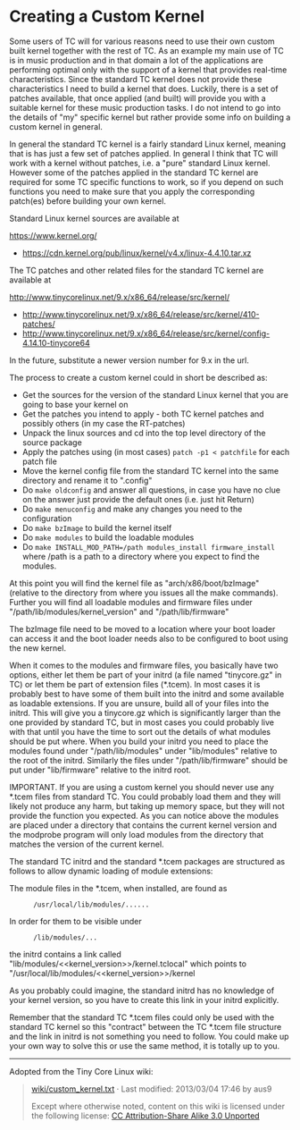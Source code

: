 # Creating a Custom Kernel

Some users of TC will for various reasons need to use their own custom built kernel together with the rest of TC. As an example my main use of TC is in music production and in that domain a lot of the applications are performing optimal only with the support of a kernel that provides real-time characteristics. Since the standard TC kernel does not provide these characteristics I need to build a kernel that does. Luckily, there is a set of patches available, that once applied (and built) will provide you with a suitable kernel for these music production tasks. I do not intend to go into the details of "my" specific kernel but rather provide some info on building a custom kernel in general.

In general the standard TC kernel is a fairly standard Linux kernel, meaning that is has just a few set of patches applied. In general I think that TC will work with a kernel without patches, i.e. a "pure" standard Linux kernel. However some of the patches applied in the standard TC kernel are required for some TC specific functions to work, so if you depend on such functions you need to make sure that you apply the corresponding patch(es) before building your own kernel.

Standard Linux kernel sources are available at

https://www.kernel.org/

- https://cdn.kernel.org/pub/linux/kernel/v4.x/linux-4.4.10.tar.xz

The TC patches and other related files for the standard TC kernel are available at

http://www.tinycorelinux.net/9.x/x86_64/release/src/kernel/

- http://www.tinycorelinux.net/9.x/x86_64/release/src/kernel/410-patches/
- http://www.tinycorelinux.net/9.x/x86_64/release/src/kernel/config-4.14.10-tinycore64

In the future, substitute a newer version number for 9.x in the url.

The process to create a custom kernel could in short be described as:

- Get the sources for the version of the standard Linux kernel that you are going to base your kernel on
- Get the patches you intend to apply - both TC kernel patches and possibly others (in my case the RT-patches)
- Unpack the linux sources and cd into the top level directory of the source package
- Apply the patches using (in most cases) `patch -p1 < patchfile` for each patch file
- Move the kernel config file from the standard TC kernel into the same directory and rename it to ".config"
- Do `make oldconfig` and answer all questions, in case you have no clue on the answer just provide the default ones (i.e. just hit Return)
- Do `make menuconfig` and make any changes you need to the configuration
- Do `make bzImage` to build the kernel itself
- Do `make modules` to build the loadable modules
- Do `make INSTALL_MOD_PATH=/path modules_install firmware_install` where /path is a path to a directory where you expect to find the modules.

At this point you will find the kernel file as "arch/x86/boot/bzImage" (relative to the directory from where you issues all the make commands).
Further you will find all loadable modules and firmware files under "/path/lib/modules/kernel_version" and "/path/lib/firmware"

The bzImage file need to be moved to a location where your boot loader can access it and the boot loader needs also to be configured to boot using the new kernel.

When it comes to the modules and firmware files, you basically have two options, either let them be part of your initrd (a file named "tinycore.gz" in TC) or let them be part of extension files (*.tcem). In most cases it is probably best to have some of them built into the initrd and some available as loadable extensions. If you are unsure, build all of your files into the initrd. This will give you a tinycore.gz which is significantly larger than the one provided by standard TC, but in most cases you could probably live with that until you have the time to sort out the details of what modules should be put where. When you build your initrd you need to place the modules found under "/path/lib/modules" under "lib/modules" relative to the root of the initrd. Similarly the files under "/path/lib/firmware" should be put under "lib/firmware" relative to the initrd root.

IMPORTANT. If you are using a custom kernel you should never use any *.tcem files from standard TC. You could probably load them and they will likely not produce any harm, but taking up memory space, but they will not provide the function you expected. As you can notice above the modules are placed under a directory that contains the current kernel version and the modprobe program will only load modules from the directory that matches the version of the current kernel.

The standard TC initrd and the standard *.tcem packages are structured as follows to allow dynamic loading of module extensions:

   The module files in the *.tcem, when installed, are found as

          /usr/local/lib/modules/......

   In order for them to be visible under

          /lib/modules/...

   the initrd contains a link called "lib/modules/<<kernel_version>>/kernel.tclocal" which points to "/usr/local/lib/modules/<<kernel_version>>/kernel

As you probably could imagine, the standard initrd has no knowledge of your kernel version, so you have to create this link in your initrd explicitly.

Remember that the standard TC *.tcem files could only be used with the standard TC kernel so this "contract" between the TC *.tcem file structure and the link in initrd is not something you need to follow. You could make up your own way to solve this or use the same method, it is totally up to you.

---

Adopted from the Tiny Core Linux wiki:
> [wiki/custom_kernel.txt](http://wiki.tinycorelinux.net/wiki:custom_kernel) · Last modified: 2013/03/04 17:46 by aus9
>
> Except where otherwise noted, content on this wiki is licensed under the following license: [CC Attribution-Share Alike 3.0 Unported](http://creativecommons.org/licenses/by-sa/3.0/)